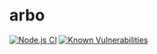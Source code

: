 # arbo

[![Node.js CI](https://github.com/drazisil/arbo/actions/workflows/node.js.yml/badge.svg)](https://github.com/drazisil/arbo/actions/workflows/node.js.yml)  [![Known Vulnerabilities](https://snyk.io/test/github/{username}/{repo}/badge.svg)](https://snyk.io/test/github/{username}/{repo})
